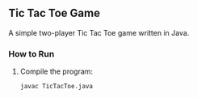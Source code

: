 ## Tic Tac Toe Game
A simple two-player Tic Tac Toe game written in Java.

### How to Run
1. Compile the program:
   ```bash
   javac TicTacToe.java
